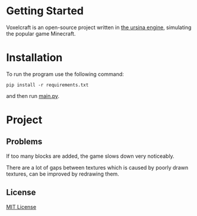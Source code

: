 # Getting Started
Voxelcraft is an open-source project written in [the ursina engine](https://github.com/pokepetter/ursina), simulating the popular game Minecraft.


# Installation
To run the program use the following command:

```pip install -r requirements.txt```

and then run [main.py](https://github.com/CMihai99/nesucraft/blob/main/main.py).


# Project

## Problems

If too many blocks are added, the game slows down very noticeably.

There are a lot of gaps between textures which is caused by poorly drawn textures,
can be improved by redrawing them.

## License
[MIT License](https://choosealicense.com/licenses/mit/)
